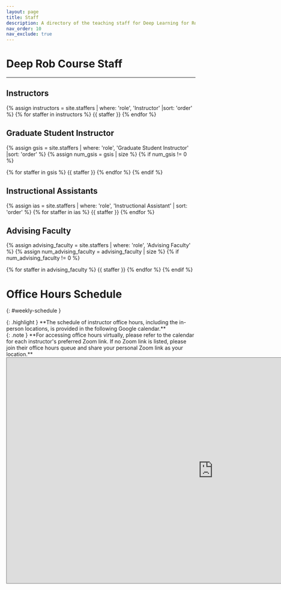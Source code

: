 ```yaml
---
layout: page
title: Staff
description: A directory of the teaching staff for Deep Learning for Robot Perception at the University of Michigan.
nav_order: 10
nav_exclude: true
---
```


# Deep Rob Course Staff

---

## Instructors
<div markdown="1" class="staff-column">

{% assign instructors = site.staffers | where: 'role', 'Instructor' |sort: 'order' %}
{% for staffer in instructors %}
{{ staffer }}
{% endfor %}

</div>

## Graduate Student Instructor
<div markdown="1" class="staff-column">

{% assign gsis = site.staffers | where: 'role', 'Graduate Student Instructor' |sort: 'order' %}
{% assign num_gsis = gsis | size %}
{% if num_gsis != 0 %}

{% for staffer in gsis %}
{{ staffer }}
{% endfor %}
{% endif %}

</div>

## Instructional Assistants
<div markdown="1" class="staff-column">

{% assign ias = site.staffers | where: 'role', 'Instructional Assistant' | sort: 'order' %}
{% for staffer in ias %}
{{ staffer }}
{% endfor %}

</div>

## Advising Faculty
<div markdown="1" class="staff-column">

{% assign advising_faculty = site.staffers | where: 'role', 'Advising Faculty' %}
{% assign num_advising_faculty = advising_faculty | size %}
{% if num_advising_faculty != 0 %}

{% for staffer in advising_faculty %}
{{ staffer }}
{% endfor %}
{% endif %}

</div>


# Office Hours Schedule
{: #weekly-schedule }

<div markdown="1" style="max-width: 1100px">
{: .highlight }
**The schedule of instructor office hours, including the in-person locations, is provided in the following Google calendar.**
</div>

<div markdown="1" style="max-width: 1100px">
{: .note }
**For accessing office hours virtually, please refer to the calendar for each instructor's preferred Zoom link. If no Zoom link is listed, please join their office hours queue and share your personal Zoom link as your location.**
</div>

<iframe src="https://calendar.google.com/calendar/embed?height=600&wkst=1&ctz=America%2FDetroit&showPrint=0&mode=WEEK&src=Y18zZDZhOGMyMTg0Y2I3ZDA4ZmIwZDg4OGM1OWNiNTU0OGViNzczMTZiOTg3ZTE3YmFlYjFkZDkwOWRhZWQyZTc2QGdyb3VwLmNhbGVuZGFyLmdvb2dsZS5jb20&color=%23C0CA33" style="border:solid 1px #777" width="1100" height="600" frameborder="0" scrolling="no"></iframe>
